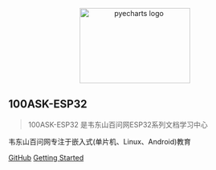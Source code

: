 

<p align="center">
 <img src="http://100ask.org/img/homesite-logo.png" alt="pyecharts logo" width="220" height="150" />
</p>

## 100ASK-ESP32

> 100ASK-ESP32 是韦东山百问网ESP32系列文档学习中心

韦东山百问网专注于嵌入式(单片机、Linux、Android)教育

[GitHub](https://github.com/100askTeam/Esp32-Docs)
[Getting Started](#百问网ESP32学习中心)
